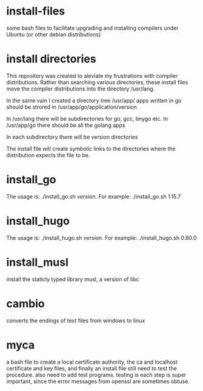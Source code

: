 # install-files
some bash files to facilitate upgrading and installing compilers under Ubuntu (or other debian distributions)

# install directories
This repository was created to aleviate my frustrations with compiler distributions. Rather than searching various directories, these install files move the compiler distributions into the directory /usr/lang.

In the same vain I created a directory tree /usr/app/
apps written in go should be strored in /usr/app/go/application/version

In /usr/lang there will be subdirectories for go, gcc, tinygo etc. 
In /usr/app/go there should be all the golang apps

In each subdirectory there will be version directories

The install file will create symbolic links to the directories where the distribution expects the file to be.

# install_go
The usage is: ./install_go.sh *version*. For example: ./install_go.sh 1.15.7

# install_hugo
The usage is: ./install_hugo.sh *version*. For example: ./install_hugo.sh 0.80.0

# install_musl
install the staticly typed library musl, a version of libc

# cambio 
converts the endings of text files from windows to linux

# myca
a bash file to create a local certificate authority, the ca and localhost certificate and key files, and finally an install file
still need to test the procedure.
also need to add test programs. testing is each step is super important, since the error messages from openssl are sometimes obtuse. 
